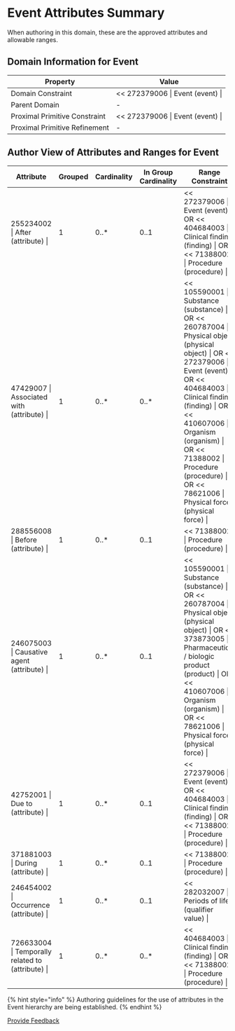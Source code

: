 # Event Attributes Summary

When authoring in this domain, these are the approved attributes and allowable ranges.&#x20;

## Domain Information for Event

| Property                      | Value                            |
| ----------------------------- | -------------------------------- |
| Domain Constraint             | << 272379006 \| Event (event) \| |
| Parent Domain                 | -                                |
| Proximal Primitive Constraint | << 272379006 \| Event (event) \| |
| Proximal Primitive Refinement | -                                |

## Author View of Attributes and Ranges for Event

| Attribute                                         | Grouped | Cardinality | In Group Cardinality | Range Constraint                                                                                                                                                                                                                                                                                                                |
| ------------------------------------------------- | ------- | ----------- | -------------------- | ------------------------------------------------------------------------------------------------------------------------------------------------------------------------------------------------------------------------------------------------------------------------------------------------------------------------------- |
| 255234002 \| After (attribute) \|                 | 1       | 0..\*       | 0..1                 | << 272379006 \| Event (event) \| OR << 404684003 \| Clinical finding (finding) \| OR << 71388002 \| Procedure (procedure) \|                                                                                                                                                                                                    |
| 47429007 \| Associated with (attribute) \|        | 1       | 0..\*       | 0..\*                | << 105590001 \| Substance (substance) \| OR << 260787004 \| Physical object (physical object) \| OR << 272379006 \| Event (event) \| OR << 404684003 \| Clinical finding (finding) \| OR << 410607006 \| Organism (organism) \| OR << 71388002 \| Procedure (procedure) \| OR << 78621006 \| Physical force (physical force) \| |
| 288556008 \| Before (attribute) \|                | 1       | 0..\*       | 0..1                 | << 71388002 \| Procedure (procedure) \|                                                                                                                                                                                                                                                                                         |
| 246075003 \| Causative agent (attribute) \|       | 1       | 0..\*       | 0..1                 | << 105590001 \| Substance (substance) \| OR << 260787004 \| Physical object (physical object) \| OR << 373873005 \| Pharmaceutical / biologic product (product) \| OR << 410607006 \| Organism (organism) \| OR << 78621006 \| Physical force (physical force) \|                                                               |
| 42752001 \| Due to (attribute) \|                 | 1       | 0..\*       | 0..1                 | << 272379006 \| Event (event) \| OR << 404684003 \| Clinical finding (finding) \| OR << 71388002 \| Procedure (procedure) \|                                                                                                                                                                                                    |
| 371881003 \| During (attribute) \|                | 1       | 0..\*       | 0..1                 | << 71388002 \| Procedure (procedure) \|                                                                                                                                                                                                                                                                                         |
| 246454002 \| Occurrence (attribute) \|            | 1       | 0..\*       | 0..1                 | << 282032007 \| Periods of life (qualifier value) \|                                                                                                                                                                                                                                                                            |
| 726633004 \| Temporally related to (attribute) \| | 1       | 0..\*       | 0..\*                | << 404684003 \| Clinical finding (finding) \| OR << 71388002 \| Procedure (procedure) \|                                                                                                                                                                                                                                        |

{% hint style="info" %}
Authoring guidelines for the use of attributes in the Event hierarchy are being established.
{% endhint %}

<a href="https://docs.google.com/forms/d/e/1FAIpQLScTmbZIf0UEQwYDkY27EEWBkaiYkHSbR0_9DmFrMLXoQLyL7Q/viewform?usp=pp_url&#x26;entry.1767247133=SCT+Editorial+Guide&#x26;entry.670899847=Event%20Attributes%20Summary" class="button primary">Provide Feedback</a>
